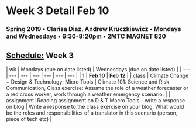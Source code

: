 # Week 3 Detail Feb 10

### Spring 2019 • Clarisa Diaz, Andrew Kruczkiewicz • Mondays and Wednesdays • 6:30-8:20pm • 2MTC MAGNET 820

## [Schedule:](./) Week 3

| wk | Mondays \(due on date listed\) | Wednesdays \(due on date listed\) |
| --- | --- | --- | --- | --- | --- | --- |
| 1 | **Feb 10** | **Feb 12** |
| class | Climate Change + Design & Technology: Micro Tools |  Climate 101: Science and Risk Communication, Class exercise: Assume the role of a weather forecaster or a red cross worker, work through a weather emergency scenario.  |
| assignment| Reading assignment on D & T Macro Tools - write a response on blog  | Write a response to the class exercise on your blog. What would be the roles and responsibilities of a translator in this scenario (person, piece of tech etc) |
